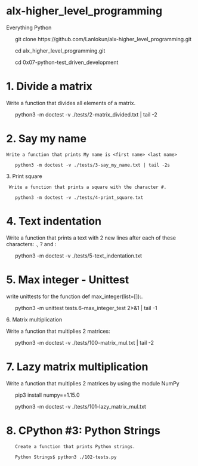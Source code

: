 # alx-higher_level_programming
Everything Python

<ul>
git clone https://github.com/Lanlokun/alx-higher_level_programming.git

cd alx_higher_level_programming.git

cd 0x07-python-test_driven_development
 
 </ul>

# 1. Divide a matrix

Write a function that divides all elements of a matrix.
<ul>
 
python3 -m doctest -v ./tests/2-matrix_divided.txt | tail -2
 
</ul>

# 2. Say my name
    
    Write a function that prints My name is <first name> <last name>

<ul>

    python3 -m doctest -v ./tests/3-say_my_name.txt | tail -2s
 
</ul

# 3. Print square
 
     Write a function that prints a square with the character #.
 
 <ul>
 
    python3 -m doctest -v ./tests/4-print_square.txt
  
 </ul>

# 4. Text indentation

Write a function that prints a text with 2 new lines after each of these characters: ., ? and :
 
 <ul>
 
python3 -m doctest -v ./tests/5-text_indentation.txt
  
 </ul>


# 5. Max integer - Unittest

 write unittests for the function def max_integer(list=[]):.
 
 <ul>
 
 python3 -m unittest tests.6-max_integer_test 2>&1 | tail -1
  
 </ul


# 6. Matrix multiplication
 
 Write a function that multiplies 2 matrices:

<ul>
 
python3 -m doctest -v ./tests/100-matrix_mul.txt | tail -2
 
 </ul>

# 7. Lazy matrix multiplication
 
 Write a function that multiplies 2 matrices by using the module NumPy
 
 <ul>

   pip3 install numpy==1.15.0

   python3 -m doctest -v ./tests/101-lazy_matrix_mul.txt 

 </ul>

# 8. CPython #3: Python Strings

<ul>

    Create a function that prints Python strings.

    Python Strings$ python3 ./102-tests.py
    
</ul>
